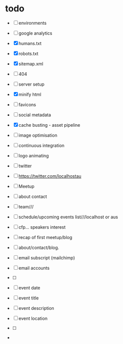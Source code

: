# todo
- [ ] environments
- [ ] google analytics
- [X] humans.txt
- [X] robots.txt
- [X] sitemap.xml
- [ ] 404
- [ ] server setup
- [X] minify html
- [ ] favicons
- [ ] social metadata
- [X] cache busting - asset pipeline
- [ ] image optimisation
- [ ] continuous integration
- [ ] logo animating
- [ ] twitter
- [ ]   https://twitter.com/localhostau
- [ ]   Meetup
- [ ] about contact
- [ ] team///
- [ ] schedule/upcoming events list///localhost or aus
- [ ] cfp... speakers interest
- [ ] recap of first meetup/blog
- [ ] about/contact/blog.
- [ ] email subscript (mailchimp)
- [ ] email accounts
- [ ] 

- [ ] event date
- [ ] event title
- [ ] event description
- [ ] event location
- [ ] 
- 
